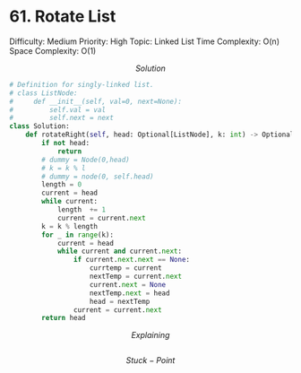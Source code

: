 # 61. Rotate List

Difficulty: Medium
Priority: High
Topic: Linked List
Time Complexity: O(n)
Space Complexity: O(1)

$$
Solution
$$

```python
# Definition for singly-linked list.
# class ListNode:
#     def __init__(self, val=0, next=None):
#         self.val = val
#         self.next = next
class Solution:
    def rotateRight(self, head: Optional[ListNode], k: int) -> Optional[ListNode]:
        if not head:
            return
        # dummy = Node(0,head)
        # k = k % l 
        # dummy = node(0, self.head)
        length = 0
        current = head
        while current:
            length  += 1
            current = current.next 
        k = k % length
        for _ in range(k):
            current = head   
            while current and current.next:
                if current.next.next == None:
                    currtemp = current
                    nextTemp = current.next
                    current.next = None
                    nextTemp.next = head
                    head = nextTemp
                current = current.next
        return head
```

$$
Explaining
$$

```

```

$$
Stuck-Point
$$

```

```
